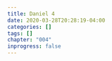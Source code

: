 ```yaml
---
title: Daniel 4
date: 2020-03-28T20:28:19-04:00
categories: []
tags: []
chapter: "004"
inprogress: false
---
```


